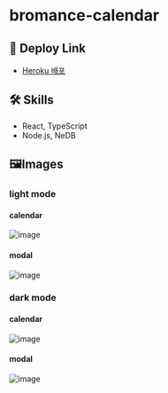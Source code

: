 # bromance-calendar

## 🔗 Deploy Link

- [Heroku 배포](https://bromance-calendar.herokuapp.com//)

## 🛠️ Skills

- React, TypeScript
- Node.js, NeDB

## 🖼️Images

### light mode

#### calendar
![image](https://user-images.githubusercontent.com/83746849/160551717-11bfcaef-5db6-4924-82a1-f45addf5a494.png)

#### modal
![image](https://user-images.githubusercontent.com/83746849/161739279-f9e6440d-8670-4fb9-8f27-5733353def5f.png)

### dark mode

#### calendar
![image](https://user-images.githubusercontent.com/83746849/161739108-9aeff9c4-1d2c-4c2d-85b4-0a327f462320.png)

#### modal
![image](https://user-images.githubusercontent.com/83746849/161739357-a09cd259-f51b-4012-a1d4-1883513a91d5.png)
